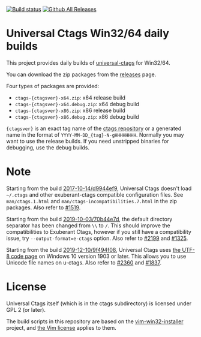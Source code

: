 [![Build status](https://ci.appveyor.com/api/projects/status/uo4k9ug54ngexai8/branch/master?svg=true)](https://ci.appveyor.com/project/universalctags/ctags-win32/branch/master)
[![Github All Releases](https://img.shields.io/github/downloads/universal-ctags/ctags-win32/total.svg)](https://github.com/universal-ctags/ctags-win32/releases)

# Universal Ctags Win32/64 daily builds

This project provides daily builds of [universal-ctags](https://ctags.io) for Win32/64.

You can download the zip packages from the [releases](https://github.com/universal-ctags/ctags-win32/releases) page.

Four types of packages are provided:

* `ctags-{ctagsver}-x64.zip`: x64 release build
* `ctags-{ctagsver}-x64.debug.zip`: x64 debug build
* `ctags-{ctagsver}-x86.zip`: x86 release build
* `ctags-{ctagsver}-x86.debug.zip`: x86 debug build

`{ctagsver}` is an exact tag name of the [ctags repository](https://github.com/universal-ctags/ctags) or a generated name in the format of `YYYY-MM-DD_{tag}-N-gHHHHHHHH`.
Normally you may want to use the release builds. If you need unstripped binaries for debugging, use the debug builds.

# Note

Starting from the build [2017-10-14/d9944ef9](https://github.com/universal-ctags/ctags-win32/releases/tag/2017-10-14%2Fd9944ef9), Universal Ctags doesn't load `~/.ctags` and other exuberant-ctags compatible configuration files.
See `man/ctags.1.html` and `man/ctags-incompatibilities.7.html` in the zip packages. Also refer to [#1519](https://github.com/universal-ctags/ctags/pull/1519).

Starting from the build [2019-10-03/70b44e7d](https://github.com/universal-ctags/ctags-win32/releases/tag/2019-10-03%2F70b44e7d), the default directory separator has been changed from `\\` to `/`. This should improve the compatibilities to Exuberant Ctags, however if you still have a compatibility issue, try `--output-format=e-ctags` option. Also refer to [#2199](https://github.com/universal-ctags/ctags/pull/2199) and [#1325](https://github.com/universal-ctags/ctags/issues/1325).

Starting from the build [2019-12-10/9f494f08](https://github.com/universal-ctags/ctags-win32/releases/tag/2019-12-10%2F9f494f08), Universal Ctags uses [the UTF-8 code page](https://docs.microsoft.com/en-us/windows/uwp/design/globalizing/use-utf8-code-page) on Windows 10 version 1903 or later. This allows you to use Unicode file names on u-ctags. Also refer to [#2360](https://github.com/universal-ctags/ctags/pull/2360) and [#1837](https://github.com/universal-ctags/ctags/issues/1837).

# License

Universal Ctags itself (which is in the ctags subdirectory) is licensed under GPL 2 (or later).

The build scripts in this repository are based on the [vim-win32-installer](https://github.com/vim/vim-win32-installer) project, and [the Vim license](http://vimhelp.appspot.com/uganda.txt.html#license) applies to them.
